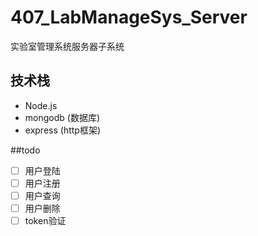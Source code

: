 # 407_LabManageSys_Server
实验室管理系统服务器子系统



## 技术栈

* Node.js
* mongodb (数据库)
* express (http框架)

##todo

- [ ]  用户登陆
- [ ] 用户注册
- [ ] 用户查询
- [ ] 用户删除
- [ ] token验证 